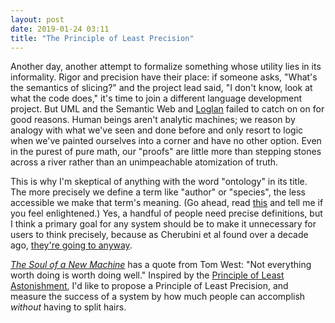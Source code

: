 ```yaml
---
layout: post
date: 2019-01-24 03:11
title: "The Principle of Least Precision"
---
```


Another day,
another attempt to formalize something whose utility lies in its informality.
Rigor and precision have their place:
if someone asks,
"What's the semantics of slicing?"
and the project lead said, "I don't know, look at what the code does,"
it's time to join a different language development project.
But UML and the Semantic Web and [Loglan](https://en.wikipedia.org/wiki/Loglan) failed to catch on on for good reasons.
Human beings aren't analytic machines;
we reason by analogy with what we've seen and done before
and only resort to logic when we've painted ourselves into a corner and have no other option.
Even in the purest of pure math,
our "proofs" are little more than stepping stones across a river
rather than an unimpeachable atomization of truth.

This is why I'm skeptical of anything with the word "ontology" in its title.
The more precisely we define a term like "author" or "species",
the less accessible we make that term's meaning.
(Go ahead, read [this](https://en.wikipedia.org/wiki/Authorship_and_ownership_in_copyright_law_in_Canada)
and tell me if you feel enlightened.)
Yes,
a handful of people need precise definitions,
but I think a primary goal for any system should be
to make it unnecessary for users to think precisely,
because as Cherubini et al found over a decade ago,
[they're going to anyway](https://www.microsoft.com/en-us/research/wp-content/uploads/2016/02/p557-cherubini.pdf).

*[The Soul of a New Machine](https://en.wikipedia.org/wiki/The_Soul_of_a_New_Machine)*
has a quote from Tom West:
"Not everything worth doing is worth doing well."
Inspired by the [Principle of Least Astonishment](https://en.wikipedia.org/wiki/Principle_of_least_astonishment),
I'd like to propose a Principle of Least Precision,
and measure the success of a system by how much people can accomplish *without* having to split hairs.
